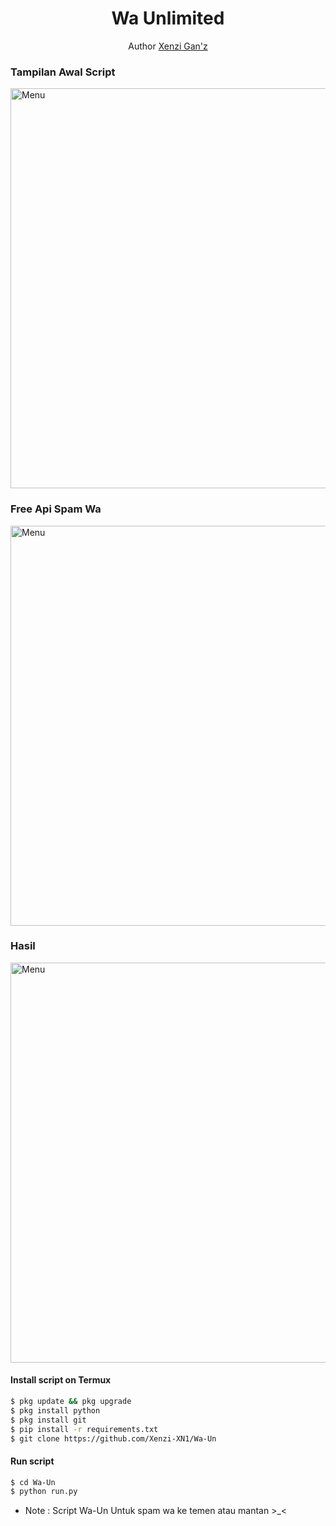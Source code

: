 <h1 align="center">
  Wa Unlimited
</h1>
</div>
<p align="center">
  Author <a href="https://youtube.com/channel/UCznrNUtKu0uDqt2AT8N93-Q">Xenzi Gan'z</a>
</p>
<p align="center">
 
### Tampilan Awal Script
 <img src="" width="640" title="Menu" alt="Menu">
</p>

### Free Api Spam Wa
 <img src="" width="640" title="Menu" alt="Menu">
</p>

### Hasil
 <img src="" width="640" title="Menu" alt="Menu">
</p>

#### Install script on Termux
```bash
$ pkg update && pkg upgrade
$ pkg install python
$ pkg install git
$ pip install -r requirements.txt
$ git clone https://github.com/Xenzi-XN1/Wa-Un
```
#### Run script
```bash
$ cd Wa-Un
$ python run.py
```
* Note : Script Wa-Un Untuk spam wa ke temen atau mantan >_<
